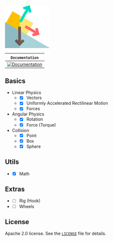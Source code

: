 <p align="left"><img src="assets/logo.png" width="150" title="Kinematics"></p>

| **`Documentation`** |
| --- |
| [![Documentation](https://img.shields.io/badge/docs-reference-blue.svg)](https://github.com/marcelochaves95/Kinematics/wiki) | 

## Basics
- Linear Physics
   - - [x] Vectors
   - - [x] Uniformly Accelerated Rectilinear Motion
   - - [x] Forces

- Angular Physics
   - - [x] Rotation
   - - [x] Force (Torque)

- Collision
   - - [x] Point
   - - [x] Box
   - - [x] Sphere

## Utils
   - - [x] Math
   
## Extras
   - - [ ] Rig (Hook)
   - - [ ] Wheels
   
## License
Apache 2.0 license. See the [`LICENSE`](LICENSE) file for details.
